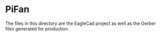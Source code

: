 # PiFan
The files in this directory are the EagleCad project as well as the Gerber files generated for production.
